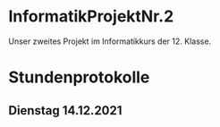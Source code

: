 # InformatikProjektNr.2
Unser zweites Projekt im Informatikkurs der 12. Klasse.


# Stundenprotokolle
## Dienstag 14.12.2021
